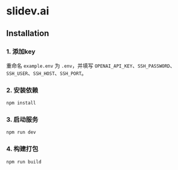 # slidev.ai

## Installation

### 1. 添加key

重命名 `example.env` 为 `.env`，并填写 `OPENAI_API_KEY`、`SSH_PASSWORD`、`SSH_USER`、`SSH_HOST`、`SSH_PORT`。

### 2. 安装依赖

```bash
npm install
```

### 3. 启动服务

```bash
npm run dev
```

### 4. 构建打包

```bash
npm run build
```
